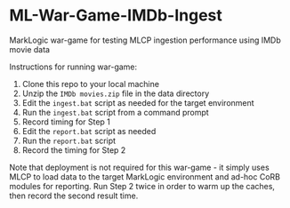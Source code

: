 # ML-War-Game-IMDb-Ingest
MarkLogic war-game for testing MLCP ingestion performance using IMDb movie data

Instructions for running war-game:
1.  Clone this repo to your local machine
1.  Unzip the `IMDb movies.zip` file in the data directory
1.  Edit the `ingest.bat` script as needed for the target environment
1.  Run the `ingest.bat` script from a command prompt
1.  Record timing for Step 1
1.  Edit the `report.bat` script as needed
1.  Run the `report.bat` script
1.  Record the timing for Step 2

Note that deployment is not required for this war-game - it simply uses MLCP to load data to the target MarkLogic environment and ad-hoc CoRB modules for reporting.  Run Step 2 twice in order to warm up the caches, then record the second result time.
